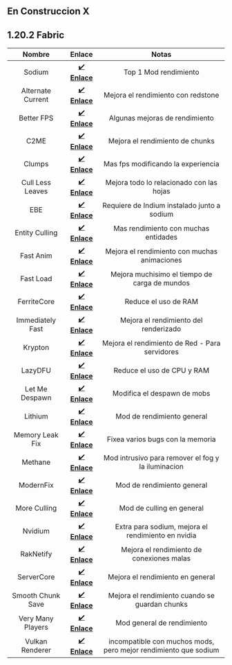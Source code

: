 ## En Construccion X
## 1.20.2 Fabric
| Nombre | Enlace | Notas |
| :-: | :-: | :-: |
| Sodium  | [✔️ **Enlace**](https://modrinth.com/mod/sodium) | Top 1 Mod rendimiento
| Alternate Current  | [✔️ **Enlace**](https://modrinth.com/mod/alternate-current) | Mejora el rendimiento con redstone
| Better FPS | [✔️ **Enlace**](https://www.curseforge.com/minecraft/mc-mods/better-fps-render-distance) | Algunas mejoras de rendimiento
| C2ME | [✔️ **Enlace**](https://modrinth.com/mod/c2me-fabric) | Mejora el rendimiento de chunks
| Clumps | [✔️ **Enlace**](https://www.curseforge.com/minecraft/mc-mods/clumps) | Mas fps modificando la experiencia
| Cull Less Leaves | [✔️ **Enlace**](https://modrinth.com/mod/cull-less-leaves) | Mejora todo lo relacionado con las hojas
| EBE | [✔️ **Enlace**](https://modrinth.com/mod/ebe) | Requiere de Indium instalado junto a sodium
| Entity Culling | [✔️ **Enlace**](https://modrinth.com/mod/entityculling) | Mas rendimiento con muchas entidades
| Fast Anim | [✔️ **Enlace**](https://modrinth.com/mod/fastanim) |Mejora el rendimiento con muchas animaciones
| Fast Load | [✔️ **Enlace**](https://modrinth.com/mod/fastload) | Mejora muchisimo el tiempo de carga de mundos
| FerriteCore | [✔️ **Enlace**](https://modrinth.com/mod/ferrite-core) | Reduce el uso de RAM
| Immediately Fast | [✔️ **Enlace**](https://modrinth.com/mod/immediatelyfast/) | Mejora el rendimiento del renderizado
| Krypton | [✔️ **Enlace**](https://modrinth.com/mod/krypton) | Mejora el rendimiento de Red - Para servidores
| LazyDFU | [✔️ **Enlace**](https://modrinth.com/mod/lazydfu) | Reduce el uso de CPU y RAM
| Let Me Despawn | [✔️ **Enlace**](https://modrinth.com/plugin/lmd) | Modifica el despawn de mobs
| Lithium | [✔️ **Enlace**](https://modrinth.com/mod/lithium) | Mod de rendimiento general
| Memory Leak Fix | [✔️ **Enlace**](https://modrinth.com/mod/memoryleakfix)| Fixea varios bugs con la memoria
| Methane | [✔️ **Enlace**](https://modrinth.com/mod/methane) | Mod intrusivo para remover el fog y la iluminacion
| ModernFix | [✔️ **Enlace**](https://www.curseforge.com/minecraft/mc-mods/modernfix) | Mod de rendimiento general 
| More Culling | [✔️ **Enlace**](https://modrinth.com/mod/moreculling) | Mod de culling en general
| Nvidium | [✔️ **Enlace**](https://modrinth.com/mod/nvidium) | Extra para sodium, mejora el rendimiento en nvidia
| RakNetify | [✔️ **Enlace**](https://modrinth.com/plugin/raknetify) | Mejora el rendimiento de conexiones malas
| ServerCore | [✔️ **Enlace**](https://modrinth.com/mod/servercore) | Mejora el rendimiento en general
| Smooth Chunk Save | [✔️ **Enlace**](https://www.curseforge.com/minecraft/mc-mods/smooth-chunk-save) | Mejora el rendimiento cuando se guardan chunks
| Very Many Players| [✔️ **Enlace**](https://modrinth.com/mod/vmp-fabric) | Mod general de rendimiento 
| Vulkan Renderer | [✔️ **Enlace**](https://www.curseforge.com/minecraft/mc-mods/vulkanmod) | incompatible con muchos mods, pero mejor rendimiento que sodium
